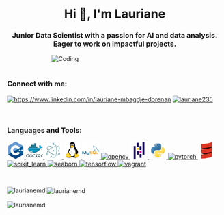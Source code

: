 <h1 align="center">Hi 👋, I'm Lauriane</h1>

<h3 align="center">Junior Data Scientist with a passion for AI and data analysis. Eager to work on impactful projects.</h3>

<!--
<p align="left"> <img src="https://komarev.com/ghpvc/?username=laurianemd&label=Profile%20views&color=0e75b6&style=flat" alt="laurianemd" /> </p>

<p align="left"> <a href="https://github.com/ryo-ma/github-profile-trophy"><img src="https://github-profile-trophy.vercel.app/?username=laurianemd" alt="laurianemd" /></a> </p>
-->

<img align="right" alt="Coding" width="400" src="https://media.tenor.com/IF2JdxzmyN4AAAAi/coding-girl.gif" />
<br>
<!--
- 🔭 I’m currently working on [Advanced-Dialogue-Managers-for-Goal-Oriented-Dialogue-Systems](https://github.com/LaurianeMD/Advanced-Dialogue-Managersfor-Goal-Oriented-Dialogue-Systems)
- 🌱 I’m currently learning about [AI programming with python](https://www.udacity.com/course/ai-programming-python-nanodegree--nd089)
- 👯 I’m looking to collaborate on [AI projects](https://github.com/LaurianeMD)
- 👨‍💻 All of my projects are available at [my GitHub profile](https://github.com/LaurianeMD)
- 💬 Ask me about [AI and machine learning](https://www.medium.com/topic/machine-learning)
- 📫 How to reach me: [LinkedIn](https://www.linkedin.com/in/lauriane-mbagdje-dorenan)
- 📄 Know about my experiences at [my resume](https://example.com/resume)
- ⚡ Fun fact: I enjoy learning and exploring new technologies in my free time
-->

<!--
- 🔭 I’m currently working on [Advanced-Dialogue-Managers-for-Goal-Oriented-Dialogue-Systems](words)

- 🌱 I’m currently learning **words**

- 👯 I’m looking to collaborate on [words](words)

- 🤝 I’m looking for help with [words](words)

- 👨‍💻 All of my projects are available at [link](link)

- 💬 Ask me about **words**

- 📫 How to reach me **link**

- 📄 Know about my experiences [link](link)

- ⚡ Fun fact **works**
-->
<br>
<h3 align="left">Connect with me:</h3>
<p align="left">
<a href="https://linkedin.com/in/https://www.linkedin.com/in/lauriane-mbagdje-dorenan" target="blank"><img align="center" src="https://raw.githubusercontent.com/rahuldkjain/github-profile-readme-generator/master/src/images/icons/Social/linked-in-alt.svg" alt="https://www.linkedin.com/in/lauriane-mbagdje-dorenan" height="30" width="40" /></a>
<a href="https://kaggle.com/lauriane235" target="blank"><img align="center" src="https://raw.githubusercontent.com/rahuldkjain/github-profile-readme-generator/master/src/images/icons/Social/kaggle.svg" alt="lauriane235" height="30" width="40" /></a>
</p>
<br>
<h3 align="left">Languages and Tools:</h3>
<p align="left">
  <a href="https://www.w3schools.com/cpp/" target="_blank" rel="noreferrer"> 
    <img src="https://raw.githubusercontent.com/devicons/devicon/master/icons/cplusplus/cplusplus-original.svg" alt="cplusplus" width="40" height="40"/> 
  </a> 
  <a href="https://www.docker.com/" target="_blank" rel="noreferrer"> 
    <img src="https://raw.githubusercontent.com/devicons/devicon/master/icons/docker/docker-original-wordmark.svg" alt="docker" width="40" height="40"/> 
  </a> 
  <a href="https://www.electronjs.org" target="_blank" rel="noreferrer"> 
    <img src="https://raw.githubusercontent.com/devicons/devicon/master/icons/electron/electron-original.svg" alt="electron" width="40" height="40"/> 
  </a> 
  <a href="https://www.linux.org/" target="_blank" rel="noreferrer"> 
    <img src="https://raw.githubusercontent.com/devicons/devicon/master/icons/linux/linux-original.svg" alt="linux" width="40" height="40"/> 
  </a> 
  <a href="https://www.mysql.com/" target="_blank" rel="noreferrer"> 
    <img src="https://raw.githubusercontent.com/devicons/devicon/master/icons/mysql/mysql-original-wordmark.svg" alt="mysql" width="40" height="40"/> 
  </a> 
  <a href="https://opencv.org/" target="_blank" rel="noreferrer"> 
    <img src="https://www.vectorlogo.zone/logos/opencv/opencv-icon.svg" alt="opencv" width="40" height="40"/> 
  </a> 
  <a href="https://pandas.pydata.org/" target="_blank" rel="noreferrer"> 
    <img src="https://raw.githubusercontent.com/devicons/devicon/2ae2a900d2f041da66e950e4d48052658d850630/icons/pandas/pandas-original.svg" alt="pandas" width="40" height="40"/> 
  </a> 
  <a href="https://www.python.org" target="_blank" rel="noreferrer"> 
    <img src="https://raw.githubusercontent.com/devicons/devicon/master/icons/python/python-original.svg" alt="python" width="40" height="40"/> 
  </a> 
  <a href="https://pytorch.org/" target="_blank" rel="noreferrer"> 
    <img src="https://www.vectorlogo.zone/logos/pytorch/pytorch-icon.svg" alt="pytorch" width="40" height="40"/> 
  </a> 
  <a href="https://www.scala-lang.org" target="_blank" rel="noreferrer"> 
    <img src="https://raw.githubusercontent.com/devicons/devicon/master/icons/scala/scala-original.svg" alt="scala" width="40" height="40"/> 
  </a> 
  <a href="https://scikit-learn.org/" target="_blank" rel="noreferrer"> 
    <img src="https://upload.wikimedia.org/wikipedia/commons/0/05/Scikit_learn_logo_small.svg" alt="scikit_learn" width="40" height="40"/> 
  </a> 
  <a href="https://seaborn.pydata.org/" target="_blank" rel="noreferrer"> 
    <img src="https://seaborn.pydata.org/_images/logo-mark-lightbg.svg" alt="seaborn" width="40" height="40"/> 
  </a> 
  <a href="https://www.tensorflow.org" target="_blank" rel="noreferrer"> 
    <img src="https://www.vectorlogo.zone/logos/tensorflow/tensorflow-icon.svg" alt="tensorflow" width="40" height="40"/> 
  </a> 
  <a href="https://www.vagrantup.com/" target="_blank" rel="noreferrer"> 
    <img src="https://www.vectorlogo.zone/logos/vagrantup/vagrantup-icon.svg" alt="vagrant" width="40" height="40"/> 
  </a> 
</p>
<br>
<p><img align="left" src="https://github-readme-stats.vercel.app/api/top-langs?username=laurianemd&show_icons=true&locale=en&layout=compact" alt="laurianemd" /></p>

<p>&nbsp;<img align="center" src="https://github-readme-stats.vercel.app/api?username=laurianemd&show_icons=true&locale=en" alt="laurianemd" /></p>

<p><img align="center" src="https://github-readme-streak-stats.herokuapp.com/?user=laurianemd&" alt="laurianemd" /></p>

<!--
**LaurianeMD/LaurianeMD** is a ✨ _special_ ✨ repository because its README.md (this file) appears on your GitHub profile.

Here are some ideas to get you started:

- 🔭 I’m currently working on ...
- 🌱 I’m currently learning ...
- 👯 I’m looking to collaborate on ...
- 🤔 I’m looking for help with ...
- 💬 Ask me about ...
- 📫 How to reach me: ...
- 😄 Pronouns: ...
- ⚡ Fun fact: ...
-->

<!--
<picture>
  <source media="(prefers-color-scheme: dark)" srcset="https://i.pinimg.com/736x/6f/ca/66/6fca66963014240f9972f7b656009ad4.jpg">
  <source media="(prefers-color-scheme: light)" srcset="https://i.pinimg.com/736x/6f/ca/66/6fca66963014240f9972f7b656009ad4.jpg">
  <img alt="Shows an illustrated sun in light mode and a moon with stars in dark mode." src="https://user-images.githubusercontent.com/25423296/163456779-a8556205-d0a5-45e2-ac17-42d089e3c3f8.png">
</picture>
